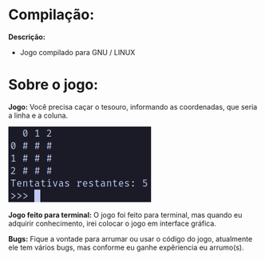 # Compilação:
**Descrição:**
+ Jogo compilado para GNU / LINUX

# Sobre o jogo:
**Jogo:**
Você precisa caçar o tesouro, informando as coordenadas, que seria a linha e a coluna.

![imagem de referencia](extra/referencia.png) 

**Jogo feito para terminal:**
O jogo foi feito para terminal, mas quando eu adquirir conhecimento, irei colocar o jogo em interface gráfica.


**Bugs:**
Fique a vontade para arrumar ou usar o código do jogo, atualmente ele tem vários bugs, mas conforme eu ganhe expêriencia eu arrumo(s).

